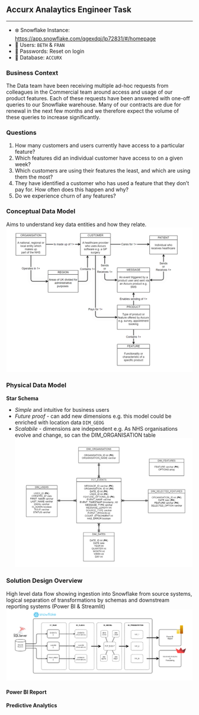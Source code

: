 ## Accurx Analaytics Engineer Task
---

- ❄️ Snowflake Instance: https://app.snowflake.com/qgexdqj/lp72831/#/homepage
- 👤 Users: `BETH` & `FRAN`
- 🔐 Passwords: Reset on login
- 📁 Database: `ACCURX` 

### Business Context
The Data team have been receiving multiple ad-hoc requests from colleagues in the Commercial team around access and usage of our product features. Each of these requests have been answered with one-off queries to our Snowflake warehouse. Many of our contracts are due for renewal in the next few months and we therefore expect the volume of these queries to increase significantly.

### Questions
1. How many customers and users currently have access to a particular feature?
2. Which features did an individual customer have access to on a given week?
3. Which customers are using their features the least, and which are using them the most?
4. They have identified a customer who has used a feature that they don’t pay for. How often does this happen and why?
5. Do we experience churn of any features?

### Conceptual Data Model
Aims to understand key data entities and how they relate.
![alt text](https://github.com/dougaltoms/accurx/blob/main/images/cdm.png?raw=true)


### Physical Data Model
**Star Schema**
- *Simple* and intuitive for business users
- *Future proof* - can add new dimensions e.g. this model could be enriched with location data `DIM_GEOG`
- *Scalabile*  - dimensions are independent e.g. As NHS organisations evolve and change, so can the DIM_ORGANISATION table
![alt text](https://github.com/dougaltoms/accurx/blob/main/images/pdm.png?raw=true)

### Solution Design Overview
High level data flow showing ingestion into Snowflake from source systems, logical separation of transformations by schemas and downstream reporting systems (Power BI & Streamlit)
![alt text](https://github.com/dougaltoms/accurx/blob/main/images/flow.png?raw=true)

#### Power BI Report

#### Predictive Analytics
